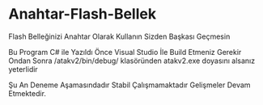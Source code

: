 # Anahtar-Flash-Bellek
Flash Belleğinizi Anahtar Olarak Kullanın Sizden Başkası Geçmesin

Bu Program C# ile Yazıldı Önce Visual Studio İle Build Etmeniz Gerekir Ondan Sonra /atakv2/bin/debug/ klasöründen atakv2.exe doyasını alsanız yeterlidir

Şu An Deneme Aşamasındadır Stabil Çalışmamaktadır Gelişmeler Devam Etmektedir.
